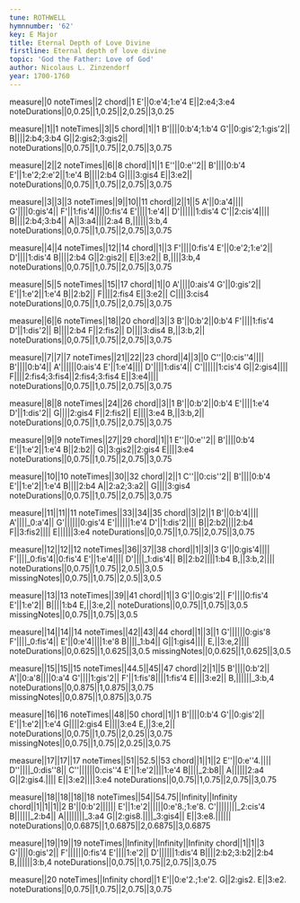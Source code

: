 ```yaml
---
tune: ROTHWELL
hymnnumber: '62'
key: E Major
title: Eternal Depth of Love Divine
firstline: Eternal depth of love divine
topic: 'God the Father: Love of God'
author: Nicolaus L. Zinzendorf
year: 1700-1760
---
```

measure||0
noteTimes||2
chord||1
E'||0:e'4;1:e'4
E||2:e4;3:e4
noteDurations||0,0.25||1,0.25||2,0.25||3,0.25

measure||1||1
noteTimes||3||5
chord||1||1
B'||||0:b'4;1:b'4
G'||0:gis'2;1:gis'2||
B||||2:b4;3:b4
G||2:gis2;3:gis2||
noteDurations||0,0.75||1,0.75||2,0.75||3,0.75

measure||2||2
noteTimes||6||8
chord||1||1
E''||0:e''2||
B'||||0:b'4
E'||1:e'2;2:e'2||1:e'4
B||||2:b4
G||||3:gis4
E||3:e2||
noteDurations||0,0.75||1,0.75||2,0.75||3,0.75

measure||3||3||3
noteTimes||9||10||11
chord||2||1||5
A'||0:a'4||||
G'||||0:gis'4||
F'||1:fis'4||||0:fis'4
E'||||1:e'4||
D'||||||1:dis'4
C'||2:cis'4||||
B||||2:b4;3:b4||
A||3:a4||||2:a4
B,||||||3:b,4
noteDurations||0,0.75||1,0.75||2,0.75||3,0.75

measure||4||4
noteTimes||12||14
chord||1||3
F'||||0:fis'4
E'||0:e'2;1:e'2||
D'||||1:dis'4
B||||2:b4
G||2:gis2||
E||3:e2||
B,||||3:b,4
noteDurations||0,0.75||1,0.75||2,0.75||3,0.75

measure||5||5
noteTimes||15||17
chord||1||0
A'||||0:ais'4
G'||0:gis'2||
E'||1:e'2||1:e'4
B||2:b2||
F||||2:fis4
E||3:e2||
C||||3:cis4
noteDurations||0,0.75||1,0.75||2,0.75||3,0.75

measure||6||6
noteTimes||18||20
chord||3||3
B'||0:b'2||0:b'4
F'||||1:fis'4
D'||1:dis'2||
B||||2:b4
F||2:fis2||
D||||3:dis4
B,||3:b,2||
noteDurations||0,0.75||1,0.75||2,0.75||3,0.75

measure||7||7||7
noteTimes||21||22||23
chord||4||3||0
C''||0:cis''4||||
B'||||0:b'4||
A'||||||0:ais'4
E'||1:e'4||||
D'||||1:dis'4||
C'||||||1:cis'4
G||2:gis4||||
F||||2:fis4;3:fis4||2:fis4;3:fis4
E||3:e4||||
noteDurations||0,0.75||1,0.75||2,0.75||3,0.75

measure||8||8
noteTimes||24||26
chord||3||1
B'||0:b'2||0:b'4
E'||||1:e'4
D'||1:dis'2||
G||||2:gis4
F||2:fis2||
E||||3:e4
B,||3:b,2||
noteDurations||0,0.75||1,0.75||2,0.75||3,0.75

measure||9||9
noteTimes||27||29
chord||1||1
E''||0:e''2||
B'||||0:b'4
E'||1:e'2||1:e'4
B||2:b2||
G||3:gis2||2:gis4
E||||3:e4
noteDurations||0,0.75||1,0.75||2,0.75||3,0.75

measure||10||10
noteTimes||30||32
chord||2||1
C''||0:cis''2||
B'||||0:b'4
E'||1:e'2||1:e'4
B||||2:b4
A||2:a2;3:a2||
G||||3:gis4
noteDurations||0,0.75||1,0.75||2,0.75||3,0.75

measure||11||11||11
noteTimes||33||34||35
chord||3||2||1
B'||0:b'4||||
A'||||_0:a'4||
G'||||||0:gis'4
E'||||||1:e'4
D'||1:dis'2||||
B||2:b2||||2:b4
F||3:fis2||||
E||||||3:e4
noteDurations||0,0.75||1,0.75||2,0.75||3,0.75

measure||12||12||12
noteTimes||36||37||38
chord||1||3||3
G'||0:gis'4||||
F'||||_0:fis'4||0:fis'4
E'||1:e'4||||
D'||||_1:dis'4||
B||2:b2||||1:b4
B,||3:b,2||||
noteDurations||0,0.75||1,0.75||2,0.5||3,0.5
missingNotes||0,0.75||1,0.75||2,0.5||3,0.5

measure||13||13
noteTimes||39||41
chord||1||3
G'||0:gis'2||
F'||||0:fis'4
E'||1:e'2||
B||||1:b4
E,||3:e,2||
noteDurations||0,0.75||1,0.75||3,0.5
missingNotes||0,0.75||1,0.75||3,0.5

measure||14||14||14
noteTimes||42||43||44
chord||1||3||1
G'||||||0:gis'8
F'||||_0:fis'4||
E'||0:e'4||||1:e'8
B||||_1:b4||
G||1:gis4||||
E,||3:e,2||||
noteDurations||0,0.625||1,0.625||3,0.5
missingNotes||0,0.625||1,0.625||3,0.5

measure||15||15||15
noteTimes||44.5||45||47
chord||2||1||5
B'||||0:b'2||
A'||0:a'8||||0:a'4
G'||||1:gis'2||
F'||1:fis'8||||1:fis'4
E||||3:e2||
B,||||||_3:b,4
noteDurations||0,0.875||1,0.875||3,0.75
missingNotes||0,0.875||1,0.875||3,0.75

measure||16||16
noteTimes||48||50
chord||1||1
B'||||0:b'4
G'||0:gis'2||
E'||1:e'2||1:e'4
G||||2:gis4
E||||3:e4
E,||3:e,2||
noteDurations||0,0.75||1,0.75||2,0.25||3,0.75
missingNotes||0,0.75||1,0.75||2,0.25||3,0.75

measure||17||17||17
noteTimes||51||52.5||53
chord||1||1||2
E''||0:e''4.||||
D''||||_0:dis''8||
C''||||||0:cis''4
E'||1:e'2||||1:e'4
B||||_2:b8||
A||||||2:a4
G||2:gis4.||||
E||3:e2||||3:e4
noteDurations||0,0.75||1,0.75||2,0.75||3,0.75

measure||18||18||18||18
noteTimes||54||54.75||Infinity||Infinity
chord||1||1||1||2
B'||0:b'2||||||
E'||1:e'2||||||0:e'8.;1:e'8.
C'||||||||_2:cis'4
B||||||_2:b4||
A||||||||_3:a4
G||2:gis8.||||_3:gis4||
E||3:e8.||||||
noteDurations||0,0.6875||1,0.6875||2,0.6875||3,0.6875

measure||19||19||19
noteTimes||Infinity||Infinity||Infinity
chord||1||1||3
G'||||0:gis'2||
F'||||||0:fis'4
E'||||1:e'2||
D'||||||1:dis'4
B||||2:b2;3:b2||2:b4
B,||||||3:b,4
noteDurations||0,0.75||1,0.75||2,0.75||3,0.75

measure||20
noteTimes||Infinity
chord||1
E'||0:e'2.;1:e'2.
G||2:gis2.
E||3:e2.
noteDurations||0,0.75||1,0.75||2,0.75||3,0.75

